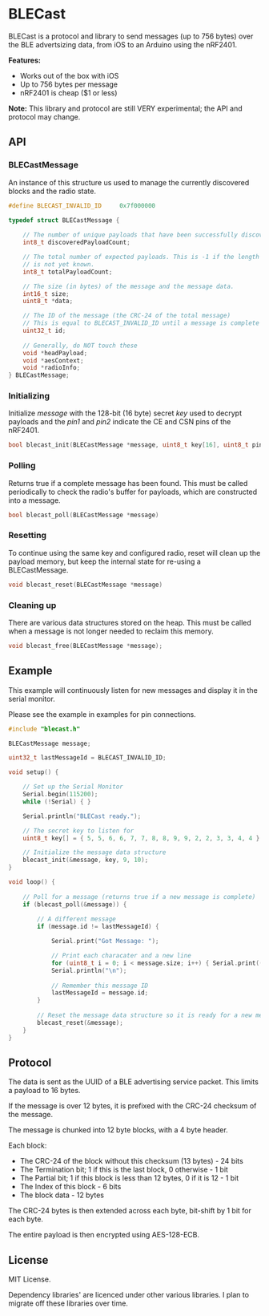 BLECast
=======

BLECast is a protocol and library to send messages (up to 756 bytes) over the BLE
advertsizing data, from iOS to an Arduino using the nRF2401.

**Features:**

- Works out of the box with iOS
- Up to 756 bytes per message
- nRF2401 is cheap ($1 or less)


**Note:** This library and protocol are still VERY experimental; the API and protocol may change.


API
---

### BLECastMessage

An instance of this structure us used to manage the currently discovered blocks and
the radio state.

```c
#define BLECAST_INVALID_ID     0x7f000000

typedef struct BLECastMessage {
    
    // The number of unique payloads that have been successfully discovered.
    int8_t discoveredPayloadCount;

    // The total number of expected payloads. This is -1 if the length
    // is not yet known.
    int8_t totalPayloadCount;

    // The size (in bytes) of the message and the message data.
    int16_t size;
    uint8_t *data;

    // The ID of the message (the CRC-24 of the total message)
    // This is equal to BLECAST_INVALID_ID until a message is complete
    uint32_t id;
    
    // Generally, do NOT touch these
    void *headPayload;
    void *aesContext;
    void *radioInfo;
} BLECastMessage;
```

### Initializing

Initialize *message* with the 128-bit (16 byte) secret *key* used to decrypt payloads
and the *pin1* and *pin2* indicate the CE and CSN pins of the nRF2401.

```c
bool blecast_init(BLECastMessage *message, uint8_t key[16], uint8_t pin1, uint8_t pin2)
```


### Polling

Returns true if a complete message has been found. This must be called periodically to
check the radio's buffer for payloads, which are constructed into a message.

```c
bool blecast_poll(BLECastMessage *message)
```


### Resetting

To continue using the same key and configured radio, reset will clean up the
payload memory, but keep the internal state for re-using a BLECastMessage.

```c
void blecast_reset(BLECastMessage *message)
```


### Cleaning up

There are various data structures stored on the heap. This must be called when a
message is not longer needed to reclaim this memory.

```c
void blecast_free(BLECastMessage *message);
```


Example
-------

This example will continuously listen for new messages and display it in the serial monitor.

Please see the example in examples for pin connections.

```c
#include "blecast.h"

BLECastMessage message;

uint32_t lastMessageId = BLECAST_INVALID_ID;

void setup() {

    // Set up the Serial Monitor
    Serial.begin(115200);
    while (!Serial) { }

    Serial.println("BLECast ready.");

    // The secret key to listen for
    uint8_t key[] = { 5, 5, 6, 6, 7, 7, 8, 8, 9, 9, 2, 2, 3, 3, 4, 4 };

    // Initialize the message data structure
    blecast_init(&message, key, 9, 10);
}

void loop() {
    
    // Poll for a message (returns true if a new message is complete)
    if (blecast_poll(&message)) {
        
        // A different message
        if (message.id != lastMessageId) {

            Serial.print("Got Message: ");

            // Print each characater and a new line
            for (uint8_t i = 0; i < message.size; i++) { Serial.print((char)(message.data[i])); }
            Serial.println("\n");
             
            // Remember this message ID
            lastMessageId = message.id; 
        }
        
        // Reset the message data structure so it is ready for a new message
        blecast_reset(&message);
    }
}
```

Protocol
--------

The data is sent as the UUID of a BLE advertising service packet. This limits a payload to 16 bytes.

If the message is over 12 bytes, it is prefixed with the CRC-24 checksum of the message.

The message is chunked into 12 byte blocks, with a 4 byte header.

Each block:

- The CRC-24 of the block without this checksum (13 bytes) - 24 bits
- The Termination bit; 1 if this is the last block, 0 otherwise - 1 bit
- The Partial bit; 1 if this block is less than 12 bytes, 0 if it is 12 - 1 bit
- The Index of this block - 6 bits
- The block data - 12 bytes

The CRC-24 bytes is then extended across each byte, bit-shift by 1 bit for each byte.

The entire payload is then encrypted using AES-128-ECB.


License
-------

MIT License.

Dependency libraries' are licenced under other various libraries. I plan to migrate off these
libraries over time.
